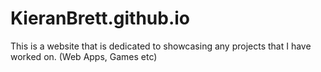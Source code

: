 # KieranBrett.github.io

This is a website that is dedicated to showcasing any projects that I have worked on. (Web Apps, Games etc)
